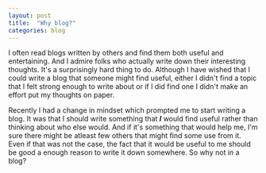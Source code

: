 ```yaml
---
layout: post
title:  "Why blog?"
categories: blog
---
```


I often read blogs written by others and find them both useful and entertaining. And I admire folks who actually write down their interesting thoughts. It's a surprisingly hard thing to do. Although I have wished that I could write a blog that someone might find useful, either I didn't find a topic that I felt strong enough to write about or if I did find one I didn't make an effort put my thoughts on paper.

Recently I had a change in mindset which prompted me to start writing a blog. It was that I should write something that **_I_** would find useful rather than thinking about who else would. And if it's something that would help me, I'm sure there might be atleast few others that might find some use from it. Even if that was not the case, the fact that it would be useful to me should be good a enough reason to write it down somewhere. So why not in a blog?
